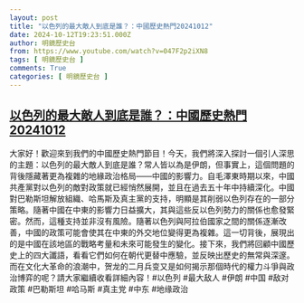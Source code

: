 ```yaml
---
layout: post
title: "以色列的最大敵人到底是誰？：中國歷史熱門20241012"
date: 2024-10-12T19:23:51.000Z
author: 明鏡歷史台
from: https://www.youtube.com/watch?v=047F2p2iXN8
tags: [ 明鏡歷史台 ]
comments: True
categories: [ 明鏡歷史台 ]
---
```

<!--1728761031000-->
[以色列的最大敵人到底是誰？：中國歷史熱門20241012](https://www.youtube.com/watch?v=047F2p2iXN8)
------

<div>
大家好！歡迎來到我們的中國歷史熱門節目！今天，我們將深入探討一個引人深思的主題：以色列的最大敵人到底是誰？常人皆以為是伊朗，但事實上，這個問題的背後隱藏著更為複雜的地緣政治格局——中國的影響力。自毛澤東時期以來，中國共產黨對以色列的敵對政策就已經悄然展開，並且在過去五十年中持續深化。中國對巴勒斯坦解放組織、哈馬斯及真主黨的支持，明顯是其削弱以色列存在的一部分策略。隨著中國在中東的影響力日益擴大，其與這些反以色列勢力的關係也愈發緊密。然而，這種支持並非沒有風險。隨著以色列與阿拉伯國家之間的關係逐漸改善，中國的政策可能會使其在中東的外交地位變得更為複雜。這一切背後，展現出的是中國在該地區的戰略考量和未來可能發生的變化。接下來，我們將回顧中國歷史上的四大讖語，看看它們如何在朝代更替中應驗，並反映出歷史的無常與深邃。而在文化大革命的浪潮中，贺龙的二月兵变又是如何揭示那個時代的權力斗爭與政治博弈的呢？請大家繼續收看詳細內容！#以色列 #最大敌人 #伊朗 #中国 #敌对政策 #巴勒斯坦 #哈马斯 #真主党 #中东 #地缘政治
</div>
